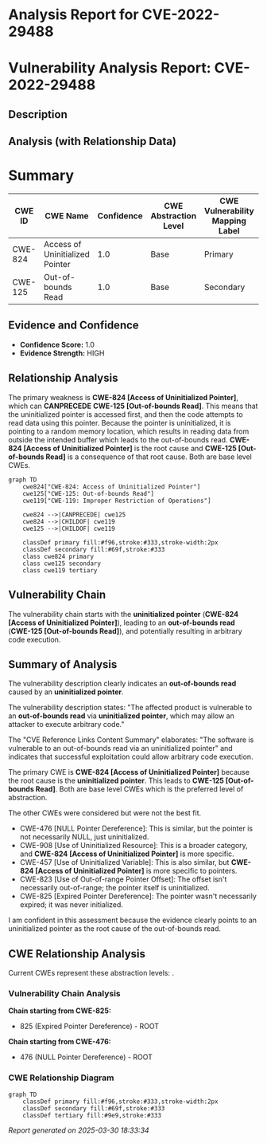 # Analysis Report for CVE-2022-29488

# Vulnerability Analysis Report: CVE-2022-29488

## Description



## Analysis (with Relationship Data)

# Summary
| CWE ID  | CWE Name                                                        | Confidence | CWE Abstraction Level | CWE Vulnerability Mapping Label | CWE-Vulnerability Mapping Notes |
|---------|-----------------------------------------------------------------|------------|-----------------------|---------------------------------|------------------------------------|
| CWE-824 | Access of Uninitialized Pointer                                 | 1.0        | Base                  | Primary                           | Allowed                            |
| CWE-125 | Out-of-bounds Read                                               | 1.0        | Base                  | Secondary                         | Allowed                            |

## Evidence and Confidence

*   **Confidence Score:** 1.0
*   **Evidence Strength:** HIGH

## Relationship Analysis
The primary weakness is **CWE-824 [Access of Uninitialized Pointer]**, which can **CANPRECEDE** **CWE-125 [Out-of-bounds Read]**. This means that the uninitialized pointer is accessed first, and then the code attempts to read data using this pointer. Because the pointer is uninitialized, it is pointing to a random memory location, which results in reading data from outside the intended buffer which leads to the out-of-bounds read. **CWE-824 [Access of Uninitialized Pointer]** is the root cause and **CWE-125 [Out-of-bounds Read]** is a consequence of that root cause. Both are base level CWEs.

```mermaid
graph TD
    cwe824["CWE-824: Access of Uninitialized Pointer"]
    cwe125["CWE-125: Out-of-bounds Read"]
    cwe119["CWE-119: Improper Restriction of Operations"]
    
    cwe824 -->|CANPRECEDE| cwe125
    cwe824 -->|CHILDOF| cwe119
    cwe125 -->|CHILDOF| cwe119

    classDef primary fill:#f96,stroke:#333,stroke-width:2px
    classDef secondary fill:#69f,stroke:#333
    class cwe824 primary
    class cwe125 secondary
    class cwe119 tertiary
```

## Vulnerability Chain
The vulnerability chain starts with the **uninitialized pointer** (**CWE-824 [Access of Uninitialized Pointer]**), leading to an **out-of-bounds read** (**CWE-125 [Out-of-bounds Read]**), and potentially resulting in arbitrary code execution.

## Summary of Analysis
The vulnerability description clearly indicates an **out-of-bounds read** caused by an **uninitialized pointer**.

The vulnerability description states: "The affected product is vulnerable to an **out-of-bounds read** via **uninitialized pointer**, which may allow an attacker to execute arbitrary code."

The "CVE Reference Links Content Summary" elaborates: "The software is vulnerable to an out-of-bounds read via an uninitialized pointer" and indicates that successful exploitation could allow arbitrary code execution.

The primary CWE is **CWE-824 [Access of Uninitialized Pointer]** because the root cause is the **uninitialized pointer**. This leads to **CWE-125 [Out-of-bounds Read]**. Both are base level CWEs which is the preferred level of abstraction.

The other CWEs were considered but were not the best fit.
*   CWE-476 [NULL Pointer Dereference]: This is similar, but the pointer is not necessarily NULL, just uninitialized.
*   CWE-908 [Use of Uninitialized Resource]: This is a broader category, and **CWE-824 [Access of Uninitialized Pointer]** is more specific.
*   CWE-457 [Use of Uninitialized Variable]: This is also similar, but **CWE-824 [Access of Uninitialized Pointer]** is more specific to pointers.
*   CWE-823 [Use of Out-of-range Pointer Offset]: The offset isn't necessarily out-of-range; the pointer itself is uninitialized.
*   CWE-825 [Expired Pointer Dereference]: The pointer wasn't necessarily expired; it was never initialized.

I am confident in this assessment because the evidence clearly points to an uninitialized pointer as the root cause of the out-of-bounds read.


## CWE Relationship Analysis

Current CWEs represent these abstraction levels: .


### Vulnerability Chain Analysis

**Chain starting from CWE-825:**
- 825 (Expired Pointer Dereference) - ROOT


**Chain starting from CWE-476:**
- 476 (NULL Pointer Dereference) - ROOT



### CWE Relationship Diagram

```mermaid
graph TD
    classDef primary fill:#f96,stroke:#333,stroke-width:2px
    classDef secondary fill:#69f,stroke:#333
    classDef tertiary fill:#9e9,stroke:#333
```



*Report generated on 2025-03-30 18:33:34*
